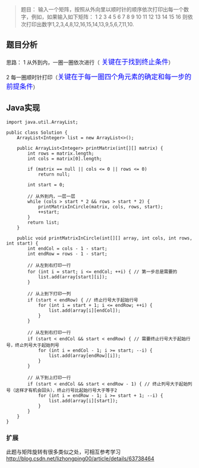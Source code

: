 > 题目：
>输入一个矩阵，按照从外向里以顺时针的顺序依次打印出每一个数字，例如，如果输入如下矩阵： 1 2 3 4 5 6 7 8 9 10 11 12 13 14 15 16 则依次打印出数字1,2,3,4,8,12,16,15,14,13,9,5,6,7,11,10.

## **题目分析**
思路：
1 从外到内，一圈一圈依次进行（<font color = #0000ff size = 4> 关键在于找到终止条件</font>）

2 每一圈顺时针打印（<font color = #0000ff size = 4>关键在于每一圈四个角元素的确定和每一步的前提条件</font>）

## **Java实现**

```
import java.util.ArrayList;

public class Solution {
	ArrayList<Integer> list = new ArrayList<>();

	public ArrayList<Integer> printMatrix(int[][] matrix) {
		int rows = matrix.length;
		int cols = matrix[0].length;
		
		if (matrix == null || cols <= 0 || rows <= 0)
			return null;

		int start = 0;

		// 从外到内，一层一层
		while (cols > start * 2 && rows > start * 2) {
			printMatrixInCircle(matrix, cols, rows, start);
			++start;
		}
		return list;
	}

	public void printMatrixInCircle(int[][] array, int cols, int rows, int start) {
		int endCol = cols - 1 - start;
		int endRow = rows - 1 - start;

		// 从左到右打印一行
		for (int i = start; i <= endCol; ++i) { // 第一步总是需要的
			list.add(array[start][i]);
		}

		// 从上到下打印一列
		if (start < endRow) { // 终止行号大于起始行号
			for (int i = start + 1; i <= endRow; ++i) {
				list.add(array[i][endCol]);
			}
		}

		// 从左到右打印一行
		if (start < endCol && start < endRow) { // 需要终止行号大于起始行号，终止列号大于起始列号
			for (int i = endCol - 1; i >= start; --i) {
				list.add(array[endRow][i]);
			}
		}

		// 从下到上打印一行
		if (start < endCol && start < endRow - 1) { // 终止列号大于起始列号（这样才有机会回头），终止行号比起始行号大于等于2
			for (int i = endRow - 1; i >= start + 1; --i) {
				list.add(array[i][start]);
			}
		}
	}
}
```
### 扩展
此题与矩阵旋转有很多类似之处，可相互参考学习
http://blog.csdn.net/lizhongping00/article/details/63738464
